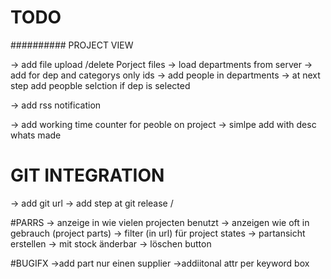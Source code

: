 # TODO







########## PROJECT VIEW

-> add file upload /delete Porject files
-> load departments from server
-> add for dep and categorys only ids
-> add people in departments
-> at next step add peopble selction if dep is selected

-> add rss notification

-> add working time counter for peoble on project
-> simlpe add with desc whats made


# GIT INTEGRATION
-> add git url
-> add step at git release /


#PARRS
-> anzeige in wie vielen projecten benutzt
-> anzeigen wie oft in gebrauch (project parts)
-> filter (in url) für project states
-> partansicht erstellen
-> mit stock änderbar
-> löschen button


#BUGIFX
->add part nur einen supplier
->addiitonal attr per keyword box